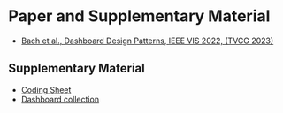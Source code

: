 # Paper and Supplementary Material

* [Bach et al., Dashboard Design Patterns, IEEE VIS 2022, (TVCG 2023)](https://arxiv.org/pdf/2205.00757.pdf)
 
## Supplementary Material

* [Coding Sheet](https://docs.google.com/spreadsheets/d/1wAHzX6QDgVQ9EsAVkyDuSmFL6LnErg9uBeJMbJcjC4k/edit?usp=sharing)
* [Dashboard collection](https://drive.google.com/drive/folders/1X9QhXElytlTrtRACUZd0_292je72l4MS?usp=sharing)
